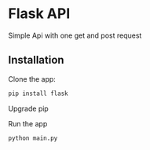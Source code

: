 # Flask API

Simple Api with one get and post request

## Installation

Clone the app: 

``` bash
pip install flask
```

Upgrade pip

Run the app
``` bash
python main.py
```
